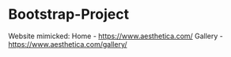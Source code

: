 # Bootstrap-Project

Website mimicked: 
Home - https://www.aesthetica.com/
Gallery - https://www.aesthetica.com/gallery/
